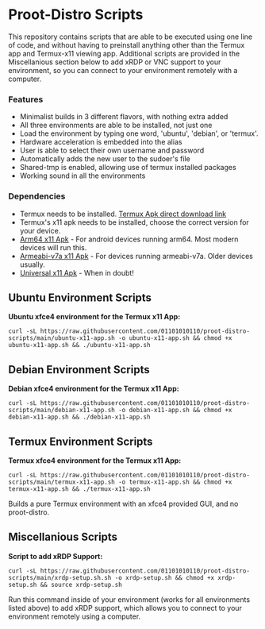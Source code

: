
# Proot-Distro Scripts

This repository contains scripts that are able to be executed using one line of code, and without having to preinstall anything other than the Termux app and Termux-x11 viewing app. Additional scripts are provided in the Miscellanious section below to add xRDP or VNC support to your environment, so you can connect to your environment remotely with a computer. 

### Features

* Minimalist builds in 3 different flavors, with nothing extra added
* All three environments are able to be installed, not just one
* Load the environment by typing one word, 'ubuntu', 'debian', or 'termux'.
* Hardware acceleration is embedded into the alias 
* User is able to select their own username and password
* Automatically adds the new user to the sudoer's file
* Shared-tmp is enabled, allowing use of termux installed packages
* Working sound in all the environments

### Dependencies

* Termux needs to be installed. [Termux Apk direct download link](https://f-droid.org/repo/com.termux_118.apk)
* Termux's x11 apk needs to be installed, choose the correct version for your device.  
* [Arm64 x11 Apk](https://github.com/termux/termux-x11/releases/download/nightly/app-arm64-v8a-debug.apk) - For android devices running arm64. Most modern devices will run this.
* [Armeabi-v7a x11 Apk](https://github.com/termux/termux-x11/releases/download/nightly/app-armeabi-v7a-debug.apk) - For devices running armeabi-v7a. Older devices usually.
* [Universal x11 Apk](https://github.com/termux/termux-x11/releases/download/nightly/app-universal-debug.apk) - When in doubt!

## Ubuntu Environment Scripts

**Ubuntu xfce4 environment for the Termux x11 App:**
```
curl -sL https://raw.githubusercontent.com/01101010110/proot-distro-scripts/main/ubuntu-x11-app.sh -o ubuntu-x11-app.sh && chmod +x ubuntu-x11-app.sh && ./ubuntu-x11-app.sh
```


## Debian Environment Scripts

**Debian xfce4 environment for the Termux x11 App:**
```
curl -sL https://raw.githubusercontent.com/01101010110/proot-distro-scripts/main/debian-x11-app.sh -o debian-x11-app.sh && chmod +x debian-x11-app.sh && ./debian-x11-app.sh
```

## Termux Environment Scripts

**Termux xfce4 environment for the Termux x11 App:**
```
curl -sL https://raw.githubusercontent.com/01101010110/proot-distro-scripts/main/termux-x11-app.sh -o termux-x11-app.sh && chmod +x termux-x11-app.sh && ./termux-x11-app.sh
```
Builds a pure Termux environment with an xfce4 provided GUI, and no proot-distro. 

## Miscellanious Scripts

**Script to add xRDP Support:**
```
curl -sL https://raw.githubusercontent.com/01101010110/proot-distro-scripts/main/xrdp-setup.sh.sh -o xrdp-setup.sh && chmod +x xrdp-setup.sh && source xrdp-setup.sh
```
Run this command inside of your environment (works for all environments listed above) to add xRDP support, which allows you to connect to your environment remotely using a computer. 
